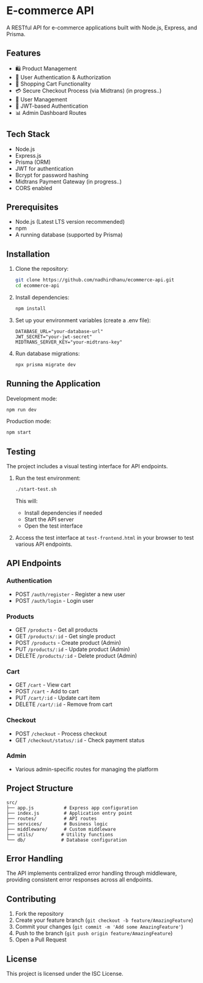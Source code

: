 # E-commerce API

A RESTful API for e-commerce applications built with Node.js, Express, and Prisma.

## Features

- 🛍️ Product Management
- 🔐 User Authentication & Authorization
- 🛒 Shopping Cart Functionality
- 💳 Secure Checkout Process (via Midtrans) (in progress..)
- 👤 User Management
- 🔑 JWT-based Authentication
- 📊 Admin Dashboard Routes

## Tech Stack

- Node.js
- Express.js
- Prisma (ORM)
- JWT for authentication
- Bcrypt for password hashing
- Midtrans Payment Gateway (in progress..)
- CORS enabled

## Prerequisites

- Node.js (Latest LTS version recommended)
- npm
- A running database (supported by Prisma)

## Installation

1. Clone the repository:
   ```bash
   git clone https://github.com/nadhirdhanu/ecommerce-api.git
   cd ecommerce-api
   ```

2. Install dependencies:
   ```bash
   npm install
   ```

3. Set up your environment variables (create a .env file):
   ```env
   DATABASE_URL="your-database-url"
   JWT_SECRET="your-jwt-secret"
   MIDTRANS_SERVER_KEY="your-midtrans-key"
   ```

4. Run database migrations:
   ```bash
   npx prisma migrate dev
   ```

## Running the Application

Development mode:
```bash
npm run dev
```

Production mode:
```bash
npm start
```

## Testing

The project includes a visual testing interface for API endpoints.

1. Run the test environment:
   ```bash
   ./start-test.sh
   ```
   This will:
   - Install dependencies if needed
   - Start the API server
   - Open the test interface

2. Access the test interface at `test-frontend.html` in your browser to test various API endpoints.

## API Endpoints

### Authentication
- POST `/auth/register` - Register a new user
- POST `/auth/login` - Login user

### Products
- GET `/products` - Get all products
- GET `/products/:id` - Get single product
- POST `/products` - Create product (Admin)
- PUT `/products/:id` - Update product (Admin)
- DELETE `/products/:id` - Delete product (Admin)

### Cart
- GET `/cart` - View cart
- POST `/cart` - Add to cart
- PUT `/cart/:id` - Update cart item
- DELETE `/cart/:id` - Remove from cart

### Checkout
- POST `/checkout` - Process checkout
- GET `/checkout/status/:id` - Check payment status

### Admin
- Various admin-specific routes for managing the platform

## Project Structure

```
src/
├── app.js           # Express app configuration
├── index.js         # Application entry point
├── routes/          # API routes
├── services/        # Business logic
├── middleware/      # Custom middleware
├── utils/          # Utility functions
└── db/             # Database configuration
```

## Error Handling

The API implements centralized error handling through middleware, providing consistent error responses across all endpoints.

## Contributing

1. Fork the repository
2. Create your feature branch (`git checkout -b feature/AmazingFeature`)
3. Commit your changes (`git commit -m 'Add some AmazingFeature'`)
4. Push to the branch (`git push origin feature/AmazingFeature`)
5. Open a Pull Request

## License

This project is licensed under the ISC License.
